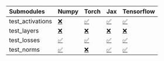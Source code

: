 | Submodules       | Numpy                                                                                                                           | Torch                                                                                                                           | Jax                                                                                                                             | Tensorflow                                                                                                                      |
|:-----------------|:--------------------------------------------------------------------------------------------------------------------------------|:--------------------------------------------------------------------------------------------------------------------------------|:--------------------------------------------------------------------------------------------------------------------------------|:--------------------------------------------------------------------------------------------------------------------------------|
| test_activations | <a href="https://github.com/unifyai/ivy/runs/7940469333?check_suite_focus=true" rel="noopener noreferrer" target="_blank">❌</a> | <a href="https://github.com/unifyai/ivy/runs/7940469463?check_suite_focus=true" rel="noopener noreferrer" target="_blank">✅</a> | <a href="https://github.com/unifyai/ivy/runs/7940469604?check_suite_focus=true" rel="noopener noreferrer" target="_blank">✅</a> | <a href="https://github.com/unifyai/ivy/runs/7940469766?check_suite_focus=true" rel="noopener noreferrer" target="_blank">✅</a> |
| test_layers      | <a href="https://github.com/unifyai/ivy/runs/7940469365?check_suite_focus=true" rel="noopener noreferrer" target="_blank">❌</a> | <a href="https://github.com/unifyai/ivy/runs/7940469502?check_suite_focus=true" rel="noopener noreferrer" target="_blank">❌</a> | <a href="https://github.com/unifyai/ivy/runs/7940469654?check_suite_focus=true" rel="noopener noreferrer" target="_blank">❌</a> | <a href="https://github.com/unifyai/ivy/runs/7940469805?check_suite_focus=true" rel="noopener noreferrer" target="_blank">❌</a> |
| test_losses      | <a href="https://github.com/unifyai/ivy/runs/7940469390?check_suite_focus=true" rel="noopener noreferrer" target="_blank">✅</a> | <a href="https://github.com/unifyai/ivy/runs/7940469536?check_suite_focus=true" rel="noopener noreferrer" target="_blank">✅</a> | <a href="https://github.com/unifyai/ivy/runs/7940469693?check_suite_focus=true" rel="noopener noreferrer" target="_blank">✅</a> | <a href="https://github.com/unifyai/ivy/runs/7940469844?check_suite_focus=true" rel="noopener noreferrer" target="_blank">✅</a> |
| test_norms       | <a href="https://github.com/unifyai/ivy/runs/7940469422?check_suite_focus=true" rel="noopener noreferrer" target="_blank">✅</a> | <a href="https://github.com/unifyai/ivy/runs/7940469569?check_suite_focus=true" rel="noopener noreferrer" target="_blank">❌</a> | <a href="https://github.com/unifyai/ivy/runs/7940469737?check_suite_focus=true" rel="noopener noreferrer" target="_blank">✅</a> | <a href="https://github.com/unifyai/ivy/runs/7940469873?check_suite_focus=true" rel="noopener noreferrer" target="_blank">✅</a> |